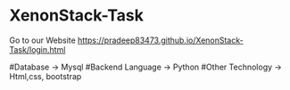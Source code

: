 # XenonStack-Task
Go to our Website https://pradeep83473.github.io/XenonStack-Task/login.html

#Database -> Mysql
#Backend Language -> Python
#Other Technology -> Html,css, bootstrap



